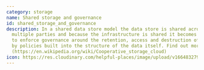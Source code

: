 ```yaml
---
category: storage
name: Shared storage and governance
id: shared_storage_and_governance
description: In a shared data store model the data store is shared across
  multiple parties and because the infrastructure is shared it becomes possible
  to enforce governance around the retention, access and destruction of the data
  by policies built into the structure of the data itself. Find out more here
  (https://en.wikipedia.org/wiki/Cooperative_storage_cloud)
icon: https://res.cloudinary.com/helpful-places/image/upload/v1664832797/dtpr-icons/storage/cloud_gvkk5g.svg
---
```

